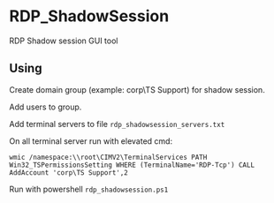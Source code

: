 # RDP_ShadowSession

RDP Shadow session GUI tool

## Using

Create domain group (example: corp\TS Support) for shadow session.

Add users to group.

Add terminal servers to file `rdp_shadowsession_servers.txt`

On all terminal server run with elevated cmd:

`wmic /namespace:\\root\CIMV2\TerminalServices PATH Win32_TSPermissionsSetting WHERE (TerminalName='RDP-Tcp') CALL AddAccount 'corp\TS Support',2`

Run with powershell `rdp_shadowsession.ps1`
